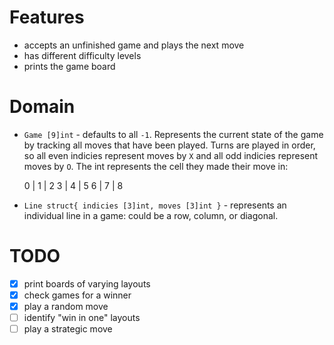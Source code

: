 
# Features

* accepts an unfinished game and plays the next move
* has different difficulty levels
* prints the game board

# Domain

* `Game [9]int` - defaults to all `-1`. Represents the current state of the
game by tracking all moves that have been played. Turns are played in order, so
all even indicies represent moves by `X` and all odd indicies represent moves
by `O`. The int represents the cell they made their move in:

    0 | 1 | 2
    3 | 4 | 5
    6 | 7 | 8

* `Line struct{ indicies [3]int, moves [3]int }` - represents an individual
line in a game: could be a row, column, or diagonal.

# TODO

- [x] print boards of varying layouts
- [x] check games for a winner
- [x] play a random move
- [ ] identify "win in one" layouts
- [ ] play a strategic move

